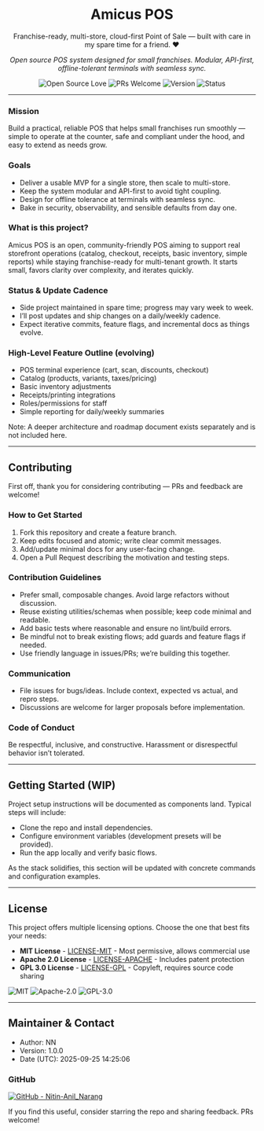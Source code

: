 <!-- Amicus POS README -->

<div align="center">

<h1>Amicus POS</h1>

<p>
Franchise-ready, multi-store, cloud-first Point of Sale — built with care in my spare time for a friend. ❤️
</p>

<p><em>Open source POS system designed for small franchises. Modular, API-first, offline-tolerant terminals with seamless sync.</em></p>

<p>
  <img alt="Open Source Love" src="https://img.shields.io/badge/Open%20Source-love-ff69b4?style=for-the-badge&logo=opensourceinitiative&logoColor=white" />
  <img alt="PRs Welcome" src="https://img.shields.io/badge/PRs-welcome-brightgreen?style=for-the-badge&logo=github" />
  <img alt="Version" src="https://img.shields.io/badge/version-1.0.0-blue?style=for-the-badge&logo=semver" />
  <img alt="Status" src="https://img.shields.io/badge/status-early%20work--in--progress-orange?style=for-the-badge" />
</p>

</div>

---

### Mission

Build a practical, reliable POS that helps small franchises run smoothly — simple to operate at the counter, safe and compliant under the hood, and easy to extend as needs grow.

### Goals

- Deliver a usable MVP for a single store, then scale to multi-store.
- Keep the system modular and API-first to avoid tight coupling.
- Design for offline tolerance at terminals with seamless sync.
- Bake in security, observability, and sensible defaults from day one.

### What is this project?

Amicus POS is an open, community-friendly POS aiming to support real storefront operations (catalog, checkout, receipts, basic inventory, simple reports) while staying franchise-ready for multi-tenant growth. It starts small, favors clarity over complexity, and iterates quickly.

### Status & Update Cadence

- Side project maintained in spare time; progress may vary week to week.
- I’ll post updates and ship changes on a daily/weekly cadence.
- Expect iterative commits, feature flags, and incremental docs as things evolve.

### High-Level Feature Outline (evolving)

- POS terminal experience (cart, scan, discounts, checkout)
- Catalog (products, variants, taxes/pricing)
- Basic inventory adjustments
- Receipts/printing integrations
- Roles/permissions for staff
- Simple reporting for daily/weekly summaries

Note: A deeper architecture and roadmap document exists separately and is not included here.

---

## Contributing

First off, thank you for considering contributing — PRs and feedback are welcome!

### How to Get Started

1) Fork this repository and create a feature branch.
2) Keep edits focused and atomic; write clear commit messages.
3) Add/update minimal docs for any user-facing change.
4) Open a Pull Request describing the motivation and testing steps.

### Contribution Guidelines

- Prefer small, composable changes. Avoid large refactors without discussion.
- Reuse existing utilities/schemas when possible; keep code minimal and readable.
- Add basic tests where reasonable and ensure no lint/build errors.
- Be mindful not to break existing flows; add guards and feature flags if needed.
- Use friendly language in issues/PRs; we’re building this together.

### Communication

- File issues for bugs/ideas. Include context, expected vs actual, and repro steps.
- Discussions are welcome for larger proposals before implementation.

### Code of Conduct

Be respectful, inclusive, and constructive. Harassment or disrespectful behavior isn’t tolerated.

---

## Getting Started (WIP)

Project setup instructions will be documented as components land. Typical steps will include:

- Clone the repo and install dependencies.
- Configure environment variables (development presets will be provided).
- Run the app locally and verify basic flows.

As the stack solidifies, this section will be updated with concrete commands and configuration examples.

---

## License

This project offers multiple licensing options. Choose the one that best fits your needs:

- **MIT License** - [LICENSE-MIT](LICENSE-MIT) - Most permissive, allows commercial use
- **Apache 2.0 License** - [LICENSE-APACHE](LICENSE-APACHE) - Includes patent protection
- **GPL 3.0 License** - [LICENSE-GPL](LICENSE-GPL) - Copyleft, requires source code sharing

<div>

<img alt="MIT" src="https://img.shields.io/badge/License-MIT-yellow.svg?style=flat&logo=opensourceinitiative&logoColor=white" />
<img alt="Apache-2.0" src="https://img.shields.io/badge/License-Apache--2.0-blue.svg?style=flat&logo=apache" />
<img alt="GPL-3.0" src="https://img.shields.io/badge/License-GPL--3.0-green.svg?style=flat&logo=gnu" />

</div>

---

## Maintainer & Contact

- Author: NN
- Version: 1.0.0
- Date (UTC): 2025-09-25 14:25:06

### GitHub

<a href="https://github.com/Nitin-Anil_Narang" target="_blank">
  <img alt="GitHub - Nitin-Anil_Narang" src="https://img.shields.io/badge/GitHub-@Nitin--Anil_Narang-181717?style=for-the-badge&logo=github" />
</a>

If you find this useful, consider starring the repo and sharing feedback. PRs welcome!


